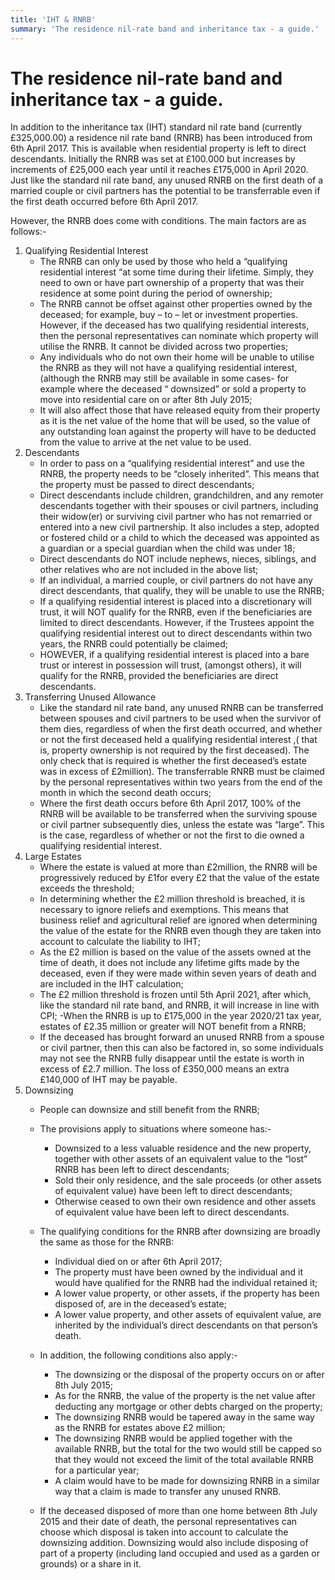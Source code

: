 ```yaml
---
title: 'IHT & RNRB'
summary: 'The residence nil-rate band and inheritance tax - a guide.'
---
```


# The residence nil-rate band and inheritance tax - a guide.

In addition to the inheritance tax (IHT) standard nil rate band (currently £325,000.00) a residence nil rate band (RNRB) has been introduced from 6th April 2017. This is available when residential property is left to direct descendants. Initially the RNRB was set at £100.000 but increases by increments of £25,000 each year until it reaches £175,000 in April 2020. Just like the standard nil rate band, any unused RNRB on the first death of a married couple or civil partners has the potential to be transferrable even if the first death occurred before 6th April 2017.

However, the RNRB does come with conditions. The main factors are as follows:-

1. Qualifying Residential Interest
    - The RNRB can only be used by those who held a “qualifying residential interest “at some time during their lifetime. Simply, they need to own or have part ownership of a property that was their residence at some point during the period of ownership;
    - The RNRB cannot be offset against other properties owned by the deceased; for example, buy – to – let or investment properties. However, if the deceased has two qualifying residential interests, then the personal representatives can nominate which property will utilise the RNRB. It cannot be divided across two properties;
    - Any individuals who do not own their home will be unable to utilise the RNRB as they will not have a qualifying residential interest, (although the RNRB may still be available in some cases- for example where the deceased “ downsized” or sold a property to move into residential care on or after 8th July 2015;
    - It will also affect those that have released equity from their property as it is the net value of the home that will be used, so the value of any outstanding loan against the property will have to be deducted from the value to arrive at the net value to be used.
2. Descendants
    - In order to pass on a “qualifying residential interest” and use the RNRB, the property needs to be “closely inherited”. This means that the property must be passed to direct descendants;
    - Direct descendants include children, grandchildren, and any remoter descendants together with their spouses or civil partners, including their widow(er) or surviving civil partner who has not remarried or entered into a new civil partnership. It also includes a step, adopted or fostered child or a child to which the deceased was appointed as a guardian or a special guardian when the child was under 18;
    - Direct descendants do NOT include nephews, nieces, siblings, and other relatives who are not included in the above list;
    - If an individual, a married couple, or civil partners do not have any direct descendants, that qualify, they will be unable to use the RNRB;
    - If a qualifying residential interest is placed into a discretionary will trust, it will NOT qualify for the RNRB, even if the beneficiaries are limited to direct descendants. However, if the Trustees appoint the qualifying residential interest out to direct descendants within two years, the RNRB could potentially be claimed;
    - HOWEVER, if a qualifying residential interest is placed into a bare trust or interest in possession will trust, (amongst others), it will qualify for the RNRB, provided the beneficiaries are direct descendants.
3. Transferring Unused Allowance
    - Like the standard nil rate band, any unused RNRB can be transferred between spouses and civil partners to be used when the survivor of them dies, regardless of when the first death occurred, and whether or not the first deceased held a qualifying residential interest ,( that is, property ownership is not required by the first deceased). The only check that is required is whether the first deceased’s estate was in excess of £2million). The transferrable RNRB must be claimed by the personal representatives within two years from the end of the month in which the second death occurs;
    - Where the first death occurs before 6th April 2017, 100% of the RNRB will be available to be transferred when the surviving spouse or civil partner subsequently dies, unless the estate was “large”. This is the case, regardless of whether or not the first to die owned a qualifying residential interest.
4. Large Estates
    - Where the estate is valued at more than £2million, the RNRB will be progressively reduced by £1for every £2 that the value of the estate exceeds the threshold;
    - In determining whether the £2 million threshold is breached, it is necessary to ignore reliefs and exemptions. This means that business relief and agricultural relief are ignored when determining the value of the estate for the RNRB even though they are taken into account to calculate the liability to IHT;
    - As the £2 million is based on the value of the assets owned at the time of death, it does not include any lifetime gifts made by the deceased, even if they were made within seven years of death and are included in the IHT calculation;
    - The £2 million threshold is frozen until 5th April 2021, after which, like the standard nil rate band, and RNRB, it will increase in line with CPI;
    -When the RNRB is up to £175,000 in the year 2020/21 tax year, estates of £2.35 million or greater will NOT benefit from a RNRB;
    - If the deceased has brought forward an unused RNRB from a spouse or civil partner, then this can also be factored in, so some individuals may not see the RNRB fully disappear until the estate is worth in excess of £2.7 million. The loss of £350,000 means an extra £140,000 of IHT may be payable.
5. Downsizing
    - People can downsize and still benefit from the RNRB;
    - The provisions apply to situations where someone has:-
        - Downsized to a less valuable residence and the new property, together with other assets of an equivalent value to the “lost” RNRB has been left to direct descendants;
        - Sold their only residence, and the sale proceeds (or other assets of equivalent value) have been left to direct descendants;
        - Otherwise ceased to own their own residence and other assets of equivalent value have been left to direct descendants.

    - The qualifying conditions for the RNRB after downsizing are broadly the same as those for the RNRB:
        - Individual died on or after 6th April 2017;
        - The property must have been owned by the individual and it would have qualified for the RNRB had the individual retained it;
        - A lower value property, or other assets, if the property has been disposed of, are in the deceased’s estate;
        - A lower value property, and other assets of equivalent value, are inherited by the individual’s direct descendants on that person’s death.
    - In addition, the following conditions also apply:-
        - The downsizing or the disposal of the property occurs on or after 8th July 2015;
        - As for the RNRB, the value of the property is the net value after deducting any mortgage or other debts charged on the property;
        - The downsizing RNRB would be tapered away in the same way as the RNRB for estates above £2 million;
        - The downsizing RNRB would be applied together with the available RNRB, but the total for the two would still be capped so that they would not exceed the limit of the total available RNRB for a particular year;
        - A claim would have to be made for downsizing RNRB in a similar way that a claim is made to transfer any unused RNRB.
    - If the deceased disposed of more than one home between 8th July 2015 and their date of death, the personal representatives can choose which disposal is taken into account to calculate the downsizing addition. Downsizing would also include disposing of part of a property (including land occupied and used as a garden or grounds) or a share in it.